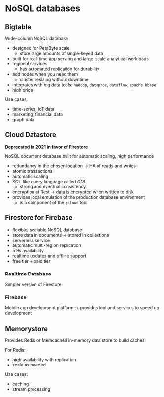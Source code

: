 # NoSQL databases

## Bigtable

Wide-column NoSQL database

- designed for PetaByte scale
  - store large amounts of single-keyed data
- built for real-time app serving and large-scale analytical workloads
- regional services
  - has automated replication for durability
- add nodes when you need them
  - cluster resizing without downtime
- integrates with big data tools: `hadoop`, `dataproc`, `dataflow`, `apache hbase`
- high price

Use cases:

- time-series, IoT data
- marketing, financial data
- graph data


## Cloud Datastore

**Deprecated in 2021 in favor of Firestore**

NoSQL document database built for automatic scaling, high performance

- redundancy in the chosen location -> HA of reads and writes
- atomic transactions
- automatic scaling
- SQL-like query language called *GQL* 
  - strong and eventual consistency
- encryption at Rest -> data is encrypted when written to disk
- provides local emulation of the production database environment
  - is a component of the `gcloud` tool

## Firestore for Firebase

- flexible, scalable NoSQL database
- store data in documents -> stored in collections
- serverless service
- automatic multi-region replication
- 5 9s availability
- realtime updates and offline support
- free tier + paid tier

### Realtime Database

Simpler version of Firestore

### Firebase

Mobile app development platform -> provides tool and services to speed up development

## Memorystore

Provides Redis or Memcached in-memory data store to build caches

For Redis:

- high availability with replication
- scale as needed

Use cases:

- caching
- stream processing